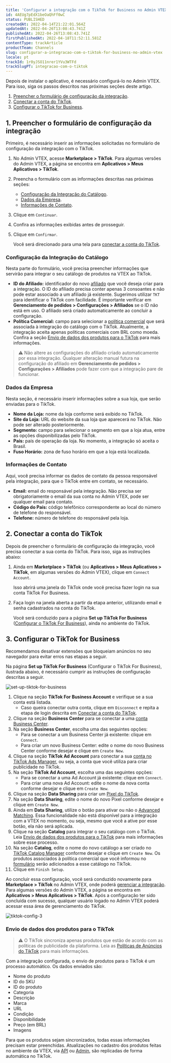 ```yaml
---
title: 'Configurar a integração com o TikTok for Business no Admin VTEX'
id: 4AEUg7pEdX1beOaQhFf0wC
status: PUBLISHED
createdAt: 2022-04-14T21:22:01.564Z
updatedAt: 2022-04-26T13:08:43.741Z
publishedAt: 2022-04-26T13:08:43.741Z
firstPublishedAt: 2022-04-18T11:52:11.581Z
contentType: trackArticle
productTeam: Channels
slug: configurar-a-integracao-com-o-tiktok-for-business-no-admin-vtex
locale: pt
trackId: 1r0yJSO11nrer1YVu3WTFd
trackSlugPT: integracao-com-o-tiktok
---
```


Depois de instalar o aplicativo, é necessário configurá-lo no Admin VTEX. Para isso, siga os passos descritos nas próximas seções deste artigo.

1. [Preencher o formulário de configuração da integração](#1-preencher-o-formulario-de-configuracao-da-integracao).
2. [Conectar a conta do TikTok](#2-conectar-a-conta-do-tiktok).
3. [Configurar o TikTok for Business](#3-configurar-o-tiktok-for-business).

## 1. Preencher o formulário de configuração da integração

Primeiro, é necessário inserir as informações solicitadas no formulário de configuração da integração com o TikTok.

1. No Admin VTEX, acesse **Marketplace > TikTok**. Para algumas versões do Admin VTEX, a página se encontra em **Aplicativos > Meus Aplicativos > TikTok**.
2. Preencha o formulário com as informações descritas nas próximas seções:
      * [Configuração da Integração do Catálogo](#configuracao-da-integracao-do-catalogo).
      * [Dados da Empresa](#dados-da-empresa).
      * [Informações de Contato](#informacoes-de-contato).
3. Clique em `Continuar`.
4. Confira as informações exibidas antes de prosseguir.
5. Clique em `Confirmar`.

    Você será direcionado para uma tela para [conectar a conta do TikTok](#conectar-a-conta-do-tiktok).

### Configuração da Integração do Catálogo

Nesta parte do formulário, você precisa preencher informações que servirão para integrar o seu catálogo de produtos na VTEX ao TikTok.

* **ID do Afiliado:** identificador do novo [afiliado](https://help.vtex.com/pt/tutorial/o-que-e-afiliado--4bN3e1YarSEammk2yOeMc0) que você deseja criar para a integração. O ID do afiliado precisa conter apenas 3 consoantes e não pode estar associado a um afiliado já existente. Sugerimos utilizar `TKT` para identificar o TikTok com facilidade. É importante verificar em **Gerenciamento de pedidos > Configurações > Afiliados** se o ID não está em uso. O afiliado será criado automaticamente ao concluir a configuração. 
* **Política Comercial:** campo para selecionar a [política comercial](https://help.vtex.com/pt/tutorial/como-funciona-uma-politica-comercial--6Xef8PZiFm40kg2STrMkMV) que será associada à integração do catálogo com o TikTok. Atualmente, a integração aceita apenas políticas comerciais com BRL como moeda. Confira a seção [Envio de dados dos produtos para o TikTok](#envio-de-dados-dos-produtos-para-o-tiktok) para mais informações.

>⚠️ Não altere as configurações do afiliado criado automaticamente por essa integração. Qualquer alteração manual futura na configuração do afiliado em **Gerenciamento de pedidos > Configurações > Afiliados** pode fazer com que a integração pare de funcionar.

### Dados da Empresa

Nesta seção, é necessário inserir informações sobre a sua loja, que serão enviadas para o TikTok.

* **Nome da Loja:** nome da loja conforme será exibido no TikTok.
* **Site da Loja:** URL do website da sua loja que aparecerá no TikTok. Não pode ser alterado posteriormente.
* **Segmento:** campo para selecionar o segmento em que a loja atua, entre as opções disponibilizadas pelo TikTok.
* **País:** país de operação da loja. No momento, a integração só aceita o Brasil.
* **Fuso Horário:** zona de fuso horário em que a loja está localizada.

### Informações de Contato

Aqui, você precisa informar os dados de contato da pessoa responsável pela integração, para que o TikTok entre em contato, se necessário.

* **Email:** email do responsável pela integração. Não precisa ser obrigatoriamente o email da sua conta no Admin VTEX, pode ser qualquer email para contato.
* **Código do País:** código telefônico correspondente ao local do número de telefone do responsável.
* **Telefone:** número de telefone do responsável pela loja.

## 2. Conectar a conta do TikTok

Depois de preencher o formulário de configuração da integração, você precisa conectar a sua conta do TikTok. Para isso, siga as instruções abaixo:

1. Ainda em **Marketplace > TikTok** (ou **Aplicativos > Meus Aplicativos > TikTok**, em algumas versões do Admin VTEX), clique em `Connect Account`.

    Isso abrirá uma janela do TikTok onde você precisa fazer login na sua conta TikTok For Business.

2. Faça login na janela aberta a partir da etapa anterior, utilizando email e senha cadastrados na conta do TikTok.

    Você será conduzido para a página **Set up TikTok For Business** ([Configurar o TikTok For Business](#3-configurar-o-tiktok-for-business)), ainda no ambiente do TikTok.

## 3. Configurar o TikTok for Business

<div class="alert" "alert-warning">
  <p>Recomendamos desativar extensões que bloqueiam anúncios no seu navegador para evitar erros nas etapas a seguir.</p>
</div>

Na página **Set up TikTok For Business** (Configurar o TikTok For Business), ilustrada abaixo, é necessário cumprir as instruções de configuração descritas a seguir.

![set-up-tiktok-for-business](https://images.ctfassets.net/alneenqid6w5/77d9v0437SxRBVXD0OUmW/290a1ece93c0fcb0fe91a1da61352513/image2.png)

1. Clique na seção **TikTok For Business Account** e verifique se a sua conta está listada.
    * Caso queira conectar outra conta, clique em `Disconnect` e repita a etapa de login descrita em [Conectar a conta do TikTok](#conectar-a-conta-do-tiktok).
2. Clique na seção **Business Center** para se conectar a uma [conta Business Center](https://ads.tiktok.com/help/article?aid=925158121749954004).
3. Na seção **Business Center**, escolha uma das seguintes opções:
    * Para se conectar a um Business Center já existente: clique em `Connect`.
    * Para criar um novo Business Center: edite o nome do novo Business Center conforme desejar e clique em `Create New`.
4.  Clique na seção **TikTok Ad Account** para conectar a sua [conta no TikTok Ads Manager](https://ads.tiktok.com/help/article?aid=9678), ou seja, a conta que você utiliza para criar publicidade no TikTok. 
5. Na seção **TikTok Ad Account**, escolha uma das seguintes opções:
    * Para se conectar a uma Ad Account já existente: clique em `Connect`.
    * Para criar uma nova Ad Account: edite o nome da nova conta conforme desejar e clique em `Create New`.
6. Clique na seção **Data Sharing** para criar um [Pixel do TikTok](https://help.vtex.com/pt/tracks/integracao-com-o-tiktok--1r0yJSO11nrer1YVu3WTFd/7Dwfwu1aHMp1aR1yvej5nv#pixel-do-tiktok).
7. Na seção **Data Sharing**, edite o nome do novo Pixel conforme desejar e clique em `Create New`.
8. Ainda em **Data Sharing**, utilize o botão  <i class="fas fa-toggle-on"></i> para ativar ou não o [Advanced Matching](https://ads.tiktok.com/help/article?aid=10007891). Essa funcionalidade não está disponível para a integração com a VTEX no momento, ou seja, mesmo que você a ative por esse botão, ela não será aplicada.
9. Clique na seção **Catalog** para integrar o seu catálogo com o TikTok. Leia [Envio de dados dos produtos para o TikTok](#envio-de-dados-dos-produtos-para-o-tiktok) para mais informações sobre esse processo.
10. Na seção **Catalog**, edite o nome do novo catálogo a ser criado no [TikTok Catalog Manager](https://ads.tiktok.com/help/article?aid=10001005) conforme desejar e clique em `Create New`. Os produtos associados à política comercial que você informou no [formulário](#1-preencher-o-formulario-de-configuracao-da-integracao) serão adicionados a esse catálogo no TikTok.
11. Clique em `Finish Setup`.

Ao concluir essa configuração, você será conduzido novamente para **Marketplace > TikTok** no Admin VTEX, onde poderá [gerenciar a integração](https://help.vtex.com/pt/tracks/integracao-com-o-tiktok--1r0yJSO11nrer1YVu3WTFd/24SfBYkRkKMaetgjLDKgaP). Para algumas versões do Admin VTEX, a página se encontra em **Aplicativos > Meus Aplicativos > TikTok**. Após a configuração ter sido concluída com sucesso, qualquer usuário logado no Admin VTEX poderá acessar essa área de gerenciamento do TikTok. 

![tiktok-config-3](//downloads.ctfassets.net/alneenqid6w5/4gryDGvlRXWO50awLjcpBx/6f225b366777870d8eed7dd33f90614a/tiktok-config-3.gif)

### Envio de dados dos produtos para o TikTok

>⚠️ O TikTok sincroniza apenas produtos que estão de acordo com as políticas de publicidade da plataforma. Leia as [Políticas de Anúncios do TikTok](https://ads.tiktok.com/help/article?aid=9550&lang=pt) para mais informações.

Com a integração configurada, o envio de produtos para o TikTok é um processo automático. Os dados enviados são:

* Nome do produto
* ID do SKU
* ID do produto
* Categoria
* Descrição
* Marca
* URL
* Condição
* Disponibilidade
* Preço (em BRL)
* Imagens

Para que os produtos sejam sincronizados, todas essas informações precisam estar preenchidas. Atualizações no cadastro dos produtos feitas no ambiente da VTEX, via [API](https://developers.vtex.com/vtex-rest-api/reference/catalog-api-overview) ou [Admin](https://help.vtex.com/pt/tracks/catalogo-101--5AF0XfnjfWeopIFBgs3LIQ/1ROhz3Y7mfSMmCO1I1GxEL), são replicadas de forma automática no TikTok.

